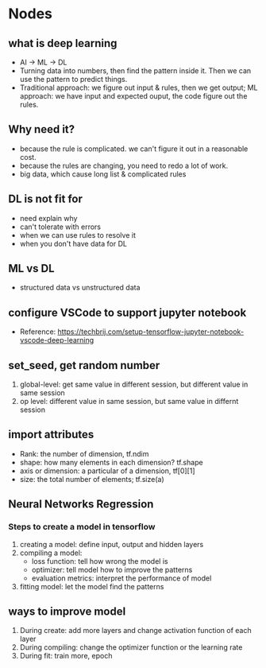 # Nodes

## what is deep learning

* AI -> ML -> DL
* Turning data into numbers, then find the pattern inside it. Then we can use the pattern to predict things.
* Traditional approach: we figure out input & rules, then we get output; ML approach: we have input and expected ouput, the code figure out the rules.

## Why need it?

* because the rule is complicated. we can't figure it out in a reasonable cost.
* because the rules are changing, you need to redo a lot of work.
* big data, which cause long list & complicated rules

## DL is not fit for

* need explain why
* can't tolerate with errors
* when we can use rules to resolve it
* when you don't have data for DL

## ML vs DL
* structured data vs unstructured data

## configure VSCode to support jupyter notebook
* Reference: https://techbrij.com/setup-tensorflow-jupyter-notebook-vscode-deep-learning

## set_seed, get random number
1. global-level: get same value in different session, but different value in same session
2.  op level: different value in same session, but same value in differnt session

## import attributes
* Rank: the number of dimension, tf.ndim
* shape: how many elements in each dimension? tf.shape
* axis or dimension: a particular of a dimension, tf[0][1]
* size: the total number of elements; tf.size(a)

## Neural Networks Regression

### Steps to create a model in tensorflow

1. creating a model: define input, output and hidden layers 
2. compiling a model:
    * loss function: tell how wrong the model is
    * optimizer: tell model how to improve the patterns
    * evaluation metrics: interpret the performance of model
3. fitting model: let the model find the patterns

## ways to improve model

1. During create: add more layers and change activation function of each layer
2. During compiling: change the optimizer function or the learning rate
3. During fit: train more, epoch